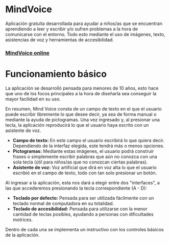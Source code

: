 # MindVoice
Aplicación gratuita desarrollada para ayudar a niños/as que se encuentran aprendiendo a leer y escribir y/o sufren problemas a la hora de comunicarse con el entorno. Todo esto mediante el uso de imágenes, texto, asistencias de voz y herramientas de accesibilidad.

### [MindVoice online](https://andez.dev/mindvoice/)

# Funcionamiento básico
La aplicación se desarrolló pensada para menores de 10 años, esto hace que uno de los focos principales a la hora de diseñarla sea conseguir la mayor facilidad en su uso.

En resumen, Mind Voice consta de un campo de texto en el que el usuario puede escribir libremente lo que desee decir, ya sea de forma manual o mediante la ayuda de pictogramas. Una vez ingresado y, al presionar una tecla, la aplicación reproducirá lo que el usuario haya escrito con un asistente de voz. 

<ul>
  <li><b>Campo de texto:</b> En este campo el usuario escribirá lo que quiera decir. Dependiendo de la interfaz elegida, este tendrá más o menos opciones.
  <li><b>Pictogramas:</b> Mediante estas imágenes, el usuario podrá construir frases o simplemente escribir palabras que aún no conozca con una sola tecla (útil para niños/as que no conozcan ciertas palabras).
  <li><b>Asistente de voz:</b> Voz artificial que dirá en voz alta lo que el usuario escribió en el campo de texto, todo con tan solo presionar un botón.
</ul>

Al ingresar a la aplicación, esta nos dará a elegir entre dos "interfaces", a las que accederemos presionando la tecla correspondiente (A - D):

<ul>
  <li><b>Teclado por defecto:</b> Pensada para ser utilizada fácilmente con un teclado normal de computadora en su totalidad.
  <li><b>Teclado de accesibilidad:</b> Pensada para utilizarse con la menor cantidad de teclas posibles, ayudando a personas con dificultades motrices.
</ul>

Dentro de cada una se implementa un instructivo con los controles básicos de la aplicación.
